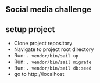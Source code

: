 ## Social media challenge 

## setup project
- Clone project repository
- Navigate to project root directory
- Run: `. vendor/bin/sail up`
- Run: `. vendor/bin/sail migrate`
- Run: `. vendor/bin/sail db:seed`
- go to http://localhost
